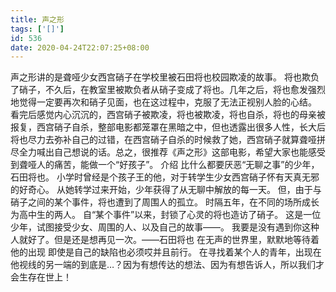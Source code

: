 ```yaml
---
title: 声之形
tags: ['[]']
id: 536
date: 2020-04-24T22:07:25+08:00
---
```



声之形讲的是聋哑少女西宫硝子在学校里被石田将也校园欺凌的故事。 将也欺负了硝子，不久后，在教室里被欺负者从硝子变成了将也。几年之后，将也愈发强烈地觉得一定要再次和硝子见面，也在这过程中，克服了无法正视别人脸的心结。 看完后感觉内心沉沉的，西宫硝子被欺凌，将也被欺凌，将也自杀，将也的母亲被报复，西宫硝子自杀，整部电影都笼罩在黑暗之中，但也透露出很多人性，长大后将也尽力去弥补自己的过错，在西宫硝子自杀的时候救了她，西宫硝子就算聋哑拼尽全力喊出自己想说的话。总之，很推荐《声之形》这部电影，希望大家也能感受到聋哑人的痛苦，能做一个“好孩子”。 介绍 比什么都要厌恶“无聊之事”的少年，石田将也。 小学时曾经是个孩子王的他，对于转学生少女西宫硝子怀有天真无邪的好奇心。 从她转学过来开始，少年获得了从无聊中解放的每一天。 但，由于与硝子之间的某个事件，将也遭到了周围人的孤立。 时隔五年，在不同的场所成长为高中生的两人。 自“某个事件”以来，封锁了心灵的将也造访了硝子。 这是一位少年，试图接受少女、周围的人、以及自己的故事——。 我要是没有遇到你这种人就好了。但是还是想再见一次。——石田将也 在无声的世界里，默默地等待着他的出现 即使是自己的缺陷也必须哎并且前行。 在寻找着某个人的青年，出现在他视线的另一端的到底是…？因为有想传达的想法、因为有想告诉人，所以我们才会生存在世上！